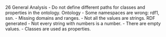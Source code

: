 26
    General
    Analysis
        - Do not define different paths for classes and properties in the ontology.
    Ontology
        - Some namespaces are wrong: rdf1, ssn.
        - Missing domains and ranges.
        - Not all the values are strings.
    RDF generated
        - Not every string with numbers is a number.
        - There are empty values.
        - Classes are used as properties.

